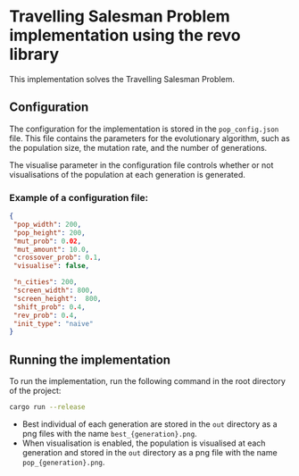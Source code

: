 # Travelling Salesman Problem implementation using the revo library
This implementation solves the Travelling Salesman Problem. 


## Configuration
The configuration for the implementation is stored in the `pop_config.json` file. 
This file contains the parameters for the evolutionary algorithm, such as the population size, the mutation rate, and the number of generations.

The visualise parameter in the configuration file controls whether or not visualisations of the population at each generation is generated.

### Example of a configuration file: 
```json
{
 "pop_width": 200,
 "pop_height": 200,
 "mut_prob": 0.02,
 "mut_amount": 10.0,
 "crossover_prob": 0.1,
 "visualise": false,

 "n_cities": 200,
 "screen_width": 800,
 "screen_height":  800,
 "shift_prob": 0.4,
 "rev_prob": 0.4,
 "init_type": "naive"
}
```

## Running the implementation
To run the implementation, run the following command in the root directory of the project:
```bash
cargo run --release
```

- Best individual of each generation are stored in the `out` directory as a png files with the name `best_{generation}.png`.
- When visualisation is enabled, the population is visualised at each generation and stored in the `out` directory as a png file with the name `pop_{generation}.png`.

